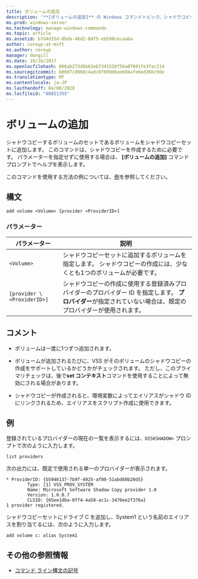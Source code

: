 ```yaml
---
title: ボリュームの追加
description: '**[ボリュームの追加]** の Windows コマンドトピック。シャドウコピーセットにボリュームを追加します。これはシャドウコピーするボリュームのセットです。'
ms.prod: windows-server
ms.technology: manage-windows-commands
ms.topic: article
ms.assetid: b7d4d35d-8bda-46d2-8df5-eb598cecaaba
author: coreyp-at-msft
ms.author: coreyp
manager: dongill
ms.date: 10/16/2017
ms.openlocfilehash: 806ab273dbb63eb7341520f56a07691fe3fac214
ms.sourcegitcommit: b00d7c8968c4adc8f699dbee694afe6ed36bc9de
ms.translationtype: MT
ms.contentlocale: ja-JP
ms.lasthandoff: 04/08/2020
ms.locfileid: "80851355"
---
```

# <a name="add-volume"></a>ボリュームの追加

シャドウコピーするボリュームのセットであるボリュームをシャドウコピーセットに追加します。 このコマンドは、シャドウコピーを作成するために必要です。 パラメーターを指定せずに使用する場合は、 **[ボリュームの追加]** コマンドプロンプトでヘルプを表示します。

このコマンドを使用する方法の例については、[例](#BKMK_examples)を参照してください。

## <a name="syntax"></a>構文

```
add volume <Volume> [provider <ProviderID>]
```

### <a name="parameters"></a>パラメーター

|パラメーター|説明|
|---------|-----------|
| `<Volume>` | シャドウコピーセットに追加するボリュームを指定します。 シャドウコピーの作成には、少なくとも1つのボリュームが必要です。|
| `[provider \<ProviderID>]` | シャドウコピーの作成に使用する登録済みプロバイダーのプロバイダー ID を指定します。 **プロバイダー**が指定されていない場合は、既定のプロバイダーが使用されます。|

## <a name="remarks"></a>コメント

-   ボリュームは一度に1つずつ追加されます。

-   ボリュームが追加されるたびに、VSS がそのボリュームのシャドウコピーの作成をサポートしているかどうかがチェックされます。 ただし、このプライマリチェックは、後で**set コンテキスト**コマンドを使用することによって無効にされる場合があります。

-   シャドウコピーが作成されると、環境変数によってエイリアスがシャドウ ID にリンクされるため、エイリアスをスクリプト作成に使用できます。

## <a name="examples"></a><a name=BKMK_examples></a>例

登録されているプロバイダーの現在の一覧を表示するには、`DISKSHADOW>` プロンプトで次のように入力します。

```
list providers
```

次の出力には、既定で使用される単一のプロバイダーが表示されます。

```
* ProviderID: {b5946137-7b9f-4925-af80-51abd60b20d5}
        Type: [1] VSS_PROV_SYSTEM
        Name: Microsoft Software Shadow Copy provider 1.0
        Version: 1.0.0.7
        CLSID: {65ee1dba-8ff4-4a58-ac1c-3470ee2f376a}
1 provider registered.
```

シャドウコピーセットにドライブ C を追加し、System1 という名前のエイリアスを割り当てるには、次のように入力します。

```
add volume c: alias System1
```

## <a name="additional-references"></a>その他の参照情報

- [コマンド ライン構文の記号](command-line-syntax-key.md)